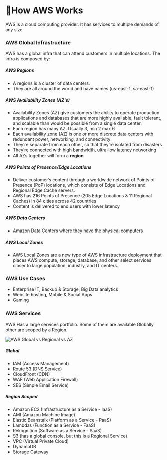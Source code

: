 # 📝How AWS Works

AWS is a cloud computing provider. It has services to multiple demands of any size.

### AWS Global Infrastructure

AWS has a global infra that can attend customers in multiple locations. The infra is composed by:

##### AWS Regions

- A regions is a cluster of data centers.
- They are all around the world and have names (us-east-1, sa-east-1)

##### AWS Availability Zones (AZ's)

- Availability Zones (AZ) give customers the ability to operate production applications and databases that are more highly available, fault tolerant, and scalable than would be possible from a single data center.
- Each region has many AZ. Usually 3, min 2 max 6
- Each availability zone (AZ) is one or more discrete data centers with redundant power, networking, and connectivity
- They’re separate from each other, so that they’re isolated from disasters
- They’re connected with high bandwidth, ultra-low latency networking
- All AZs together will form a **region**

##### AWS Points of Presence/Edge Locations

- Deliver customer’s content through a worldwide network of Points of Presence (PoP) locations, which consists of Edge Locations and Regional Edge Cache servers.
- AWS has 216 Points of Presence (205 Edge Locations & 11 Regional Caches) in 84 cities across 42 countries
- Content is delivered to end users with lower latency

##### AWS Data Centers

- Amazon Data Centers where they have the physical computers

##### AWS Local Zones

- AWS Local Zones are a new type of AWS infrastructure deployment that places AWS compute, storage, database, and other select services closer to large population, industry, and IT centers.

### AWS Use Cases

- Enterprise IT, Backup & Storage, Big Data analytics
- Website hosting, Mobile & Social Apps
- Gaming

### AWS Services

AWS Has a large services portfolio. Some of them are available Globally other are scoped by a Region.

![AWS Global vs Regional vs AZ](https://jayendrapatil.com/wp-content/uploads/2016/03/AWS-Global-vs-Regional-vs-AZs.png)

##### Global

- IAM (Access Management)
- Route 53 (DNS Service)
- CloudFront (CDN)
- WAF (Web Application Firewall)
- SES (Simple Email Service)

##### Region Scoped

- Amazon EC2 (Infrastructure as a Service - IaaS)
- AMI (Amazon Machine Image)
- Elastic Beanstalk (Platform as a Service - PaaS)
- Lambdas (Function as a Service - FaaS)
- Rekognition (Software as a Service - SaaS)
- S3 (has a global console, but this is a Regional Service)
- VPC (Virtual Private Cloud)
- DynamoDB
- Storage Gateway
